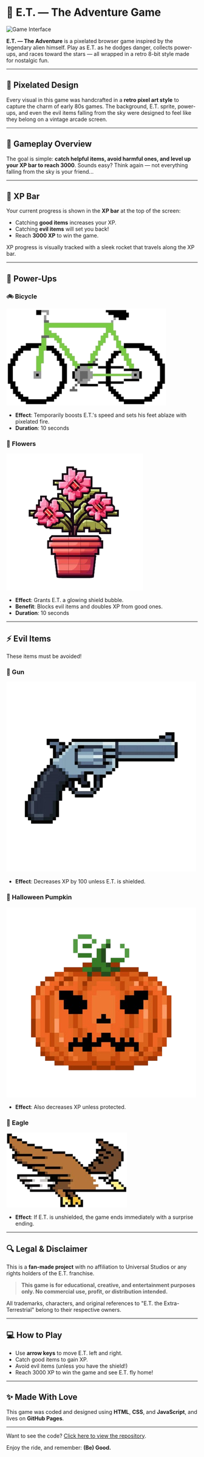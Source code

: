 # 🚀 E.T. — The Adventure  Game

![Game Interface](INSERT-GAME-INTERFACE-IMAGE-URL-HERE)

**E.T. — The Adventure** is a pixelated browser game inspired by the legendary alien himself. Play as E.T. as he dodges danger, collects power-ups, and races toward the stars — all wrapped in a retro 8-bit style made for nostalgic fun.

---

## 🎨 Pixelated Design

Every visual in this game was handcrafted in a **retro pixel art style** to capture the charm of early 80s games. The background, E.T. sprite, power-ups, and even the evil items falling from the sky were designed to feel like they belong on a vintage arcade screen.

---

## 🧩 Gameplay Overview

The goal is simple: **catch helpful items, avoid harmful ones, and level up your XP bar to reach 3000**. Sounds easy? Think again — not everything falling from the sky is your friend...

---

## 🧪 XP Bar

Your current progress is shown in the **XP bar** at the top of the screen:

- Catching **good items** increases your XP.
- Catching **evil items** will set you back!
- Reach **3000 XP** to win the game.

XP progress is visually tracked with a sleek rocket that travels along the XP bar.

---

## 🎨 Power-Ups

### 🚲 Bicycle  
![Bicycle](images/rare/bicycle.png)  
- **Effect**: Temporarily boosts E.T.'s speed and sets his feet ablaze with pixelated fire.  
- **Duration**: 10 seconds  

### 🌺 Flowers  
![Flowers](images/rare/flowers.png)  
- **Effect**: Grants E.T. a glowing shield bubble.  
- **Benefit**: Blocks evil items and doubles XP from good ones.  
- **Duration**: 10 seconds  

---

## ⚡ Evil Items

These items must be avoided!

### 🔫 Gun  
![Gun](images/evil/gun.png)  
- **Effect**: Decreases XP by 100 unless E.T. is shielded.

### 🎃 Halloween Pumpkin  
![Pumpkin](images/evil/halloween.png)  
- **Effect**: Also decreases XP unless protected.

### 🦅 Eagle  
![Eagle](images/end/eagle.png)  
- **Effect**: If E.T. is unshielded, the game ends immediately with a surprise ending.

---

## 🔍 Legal & Disclaimer

This is a **fan-made project** with no affiliation to Universal Studios or any rights holders of the E.T. franchise.

> **This game is for educational, creative, and entertainment purposes only. No commercial use, profit, or distribution intended.**

All trademarks, characters, and original references to "E.T. the Extra-Terrestrial" belong to their respective owners.

---

## 💻 How to Play

- Use **arrow keys** to move E.T. left and right.  
- Catch good items to gain XP.  
- Avoid evil items (unless you have the shield!)  
- Reach 3000 XP to win the game and see E.T. fly home!

---

## ✨ Made With Love

This game was coded and designed using **HTML**, **CSS**, and **JavaScript**, and lives on **GitHub Pages**.

---

Want to see the code? [Click here to view the repository](INSERT-GITHUB-REPO-LINK).

Enjoy the ride, and remember: **(Be) Good.**
